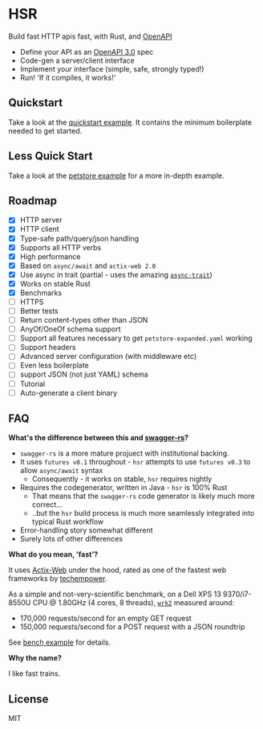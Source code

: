 # HSR

Build fast HTTP apis fast, with Rust, and [OpenAPI](https://swagger.io/docs/specification/about/)

 * Define your API as an [OpenAPI 3.0](https://github.com/OAI/OpenAPI-Specification) spec
 * Code-gen a server/client interface
 * Implement your interface (simple, safe, strongly typed!)
 * Run! 'If it compiles, it works!'


## Quickstart

Take a look at the [quickstart example](examples/quickstart). It contains the
minimum boilerplate needed to get started.

## Less Quick Start

Take a look at the [petstore example](examples/petstore) for a more in-depth example.

## Roadmap

- [x] HTTP server
- [x] HTTP client
- [x] Type-safe path/query/json handling
- [x] Supports all HTTP verbs
- [x] High performance
- [x] Based on `async/await` and `actix-web 2.0`
- [x] Use async in trait (partial - uses the amazing [`async-trait`](https://github.com/dtolnay/async-trait))
- [x] Works on stable Rust
- [x] Benchmarks
- [ ] HTTPS
- [ ] Better tests
- [ ] Return content-types other than JSON
- [ ] AnyOf/OneOf schema support
- [ ] Support all features necessary to get `petstore-expanded.yaml` working
- [ ] Support headers
- [ ] Advanced server configuration (with middleware etc)
- [ ] Even less boilerplate
- [ ] support JSON (not just YAML) schema
- [ ] Tutorial
- [ ] Auto-generate a client binary

## FAQ

**What's the difference between this and [swagger-rs](https://github.com/Metaswitch/swagger-rs)?**

* `swagger-rs` is a more mature projuect with institutional backing.
* It uses `futures v0.1` throughout - `hsr` attempts to use `futures v0.3` to allow `async/await` syntax
  -  Consequently - it works on stable, `hsr` requires nightly
* Requires the codegenerator, written in Java - `hsr` is 100% Rust
  - That means that the `swagger-rs` code generator is likely much more correct...
  - ..but the `hsr` build process is much more seamlessly integrated into typical Rust workflow
* Error-handling story somewhat different
* Surely lots of other differences

**What do you mean, 'fast'?**

It uses [Actix-Web](https://github.com/actix/actix-web) under the hood, rated as one of the
fastest web frameworks by [techempower](https://www.techempower.com/benchmarks/#section=data-r18&hw=ph&test=fortune).

As a simple and not-very-scientific benchmark, on a Dell XPS 13 9370/i7-8550U CPU @ 1.80GHz
(4 cores, 8 threads), [`wrk2`](https://github.com/giltene/wrk2) measured around:

* 170,000 requests/second for an empty GET request
* 150,000 requests/second for a POST request with a JSON roundtrip

See [bench example](/examples/bench) for details.

**Why the name?**

I like fast trains.

## License

MIT
